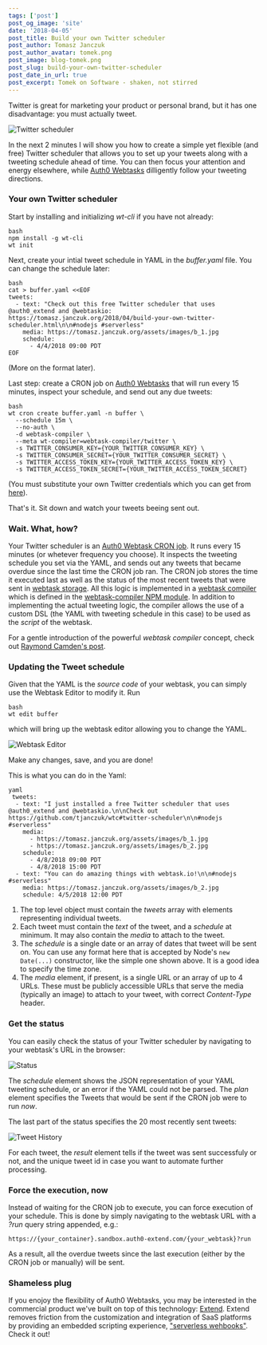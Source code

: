 ```yaml
---
tags: ['post']
post_og_image: 'site'
date: '2018-04-05'  
post_title: Build your own Twitter scheduler
post_author: Tomasz Janczuk
post_author_avatar: tomek.png
post_image: blog-tomek.png
post_slug: build-your-own-twitter-scheduler
post_date_in_url: true
post_excerpt: Tomek on Software - shaken, not stirred
---
```


Twitter is great for marketing your product or personal brand, but it has one disadvantage: you must actually tweet. 

<img src="tomek-blog/2018-04-05/0.png" class="tj-img-diagram-100" alt="Twitter scheduler">

In the next 2 minutes I will show you how to create a simple yet flexible (and free) Twitter scheduler that allows you to set up your tweets along with a tweeting schedule ahead of time. You can then focus your attention and energy elsewhere, while [Auth0 Webtasks](https://webtask.io) dilligently follow your tweeting directions. 

### Your own Twitter scheduler

Start by installing and initializing *wt-cli* if you have not already: 

```
bash
npm install -g wt-cli
wt init
```
Next, create your intial tweet schedule in YAML in the *buffer.yaml* file. You can change the schedule later:

```
bash
cat > buffer.yaml <<EOF
tweets:
  - text: "Check out this free Twitter scheduler that uses @auth0_extend and @webtaskio: https://tomasz.janczuk.org/2018/04/build-your-own-twitter-scheduler.html\n\n#nodejs #serverless"
    media: https://tomasz.janczuk.org/assets/images/b_1.jpg
    schedule: 
      - 4/4/2018 09:00 PDT
EOF
```
(More on the format later).

Last step: create a CRON job on [Auth0 Webtasks](https://webtask.io) that will run every 15 minutes, inspect your schedule, and send out any due tweets:

```
bash
wt cron create buffer.yaml -n buffer \
  --schedule 15m \
  --no-auth \
  -d webtask-compiler \
  --meta wt-compiler=webtask-compiler/twitter \
  -s TWITTER_CONSUMER_KEY={YOUR_TWITTER_CONSUMER_KEY} \
  -s TWITTER_CONSUMER_SECRET={YOUR_TWITTER_CONSUMER_SECRET} \
  -s TWITTER_ACCESS_TOKEN_KEY={YOUR_TWITTER_ACCESS_TOKEN_KEY} \
  -s TWITTER_ACCESS_TOKEN_SECRET={YOUR_TWITTER_ACCESS_TOKEN_SECRET}
```
(You must substitute your own Twitter credentials which you can get from [here](https://apps.twitter.com/)). 

That's it. Sit down and watch your tweets beeing sent out. 

### Wait. What, how?

Your Twitter scheduler is an [Auth0 Webtask CRON job](https://webtask.io/docs/cron). It runs every 15 minutes (or whetever frequency you choose). It inspects the tweeting schedule you set via the YAML, and sends out any tweets that became overdue since the last time the CRON job ran. The CRON job stores the time it executed last as well as the status of the most recent tweets that were sent in [webtask storage](https://webtask.io/docs/webtask_storage). All this logic is implemented in a [webtask compiler](https://webtask.io/docs/webtask-compilers) which is defined in the [webtask-compiler NPM module](https://github.com/tjanczuk/wtc#twitter-scheduler). In addition to implementing the actual tweeting logic, the compiler allows the use of a custom DSL (the YAML with tweeting schedule in this case) to be used as the *script* of the webtask.  

For a gentle introduction of the powerful *webtask compiler* concept, check out [Raymond Camden's post](https://auth0.com/blog/expanding-auth0-extend-with-compilers/).  

### Updating the Tweet schedule

Given that the YAML is the *source code* of your webtask, you can simply use the Webtask Editor to modify it. Run

```
bash
wt edit buffer
```
which will bring up the webtask editor allowing you to change the YAML. 

 <img src="tomek-blog/2018-04-05/1.png" class="tj-img-diagram-100" alt="Webtask Editor">

 Make any changes, save, and you are done!

 This is what you can do in the Yaml: 

 
```
yaml
 tweets:
  - text: "I just installed a free Twitter scheduler that uses @auth0_extend and @webtaskio.\n\nCheck out https://github.com/tjanczuk/wtc#twitter-scheduler\n\n#nodejs #serverless"
    media: 
      - https://tomasz.janczuk.org/assets/images/b_1.jpg
      - https://tomasz.janczuk.org/assets/images/b_2.jpg
    schedule: 
      - 4/8/2018 09:00 PDT
      - 4/8/2018 15:00 PDT
  - text: "You can do amazing things with webtask.io!\n\n#nodejs #serverless"
    media: https://tomasz.janczuk.org/assets/images/b_2.jpg
    schedule: 4/5/2018 12:00 PDT
```

 1. The top level object must contain the *tweets* array with elements representing individual tweets.  
 2. Each tweet must contain the *text* of the tweet, and a *schedule* at minimum. It may also contain the *media* to attach to the tweet. 
 3. The *schedule* is a single date or an array of dates that tweet will be sent on. You can use any format here that is accepted by Node's `new Date(...)` constructor, like the simple one shown above. It is a good idea to specify the time zone.  
 4. The *media* element, if present, is a single URL or an array of up to 4 URLs. These must be publicly accessible URLs that serve the media (typically an image) to attach to your tweet, with correct *Content-Type* header.  

### Get the status

 You can easily check the status of your Twitter scheduler by navigating to your webtask's URL in the browser: 

<img src="tomek-blog/2018-04-05/2.png" class="tj-img-diagram-100" alt="Status">

The *schedule* element shows the JSON representation of your YAML tweeting schedule, or an error if the YAML could not be parsed. The *plan* element specifies the Tweets that would be sent if the CRON job were to run *now*. 

The last part of the status specifies the 20 most recently sent tweets: 

<img src="tomek-blog/2018-04-05/3.png" class="tj-img-diagram-100" alt="Tweet History">

For each tweet, the *result* element tells if the tweet was sent successfuly or not, and the unique tweet id in case you want to automate further processing. 

### Force the execution, now

Instead of waiting for the CRON job to execute, you can force execution of your schedule. This is done by simply navigating to the webtask URL with a *?run* query string appended, e.g.: 

```
https://{your_container}.sandbox.auth0-extend.com/{your_webtask}?run
```
As a result, all the overdue tweets since the last execution (either by the CRON job or manually) will be sent. 

### Shameless plug

If you enojoy the flexibility of Auth0 Webtasks, you may be interested in the commercial product we've built on top of this technology: [Extend](https://goextend.io?utm_source=blog&utm_medium=post&utm_campaign=blog-tomek&utm_content=2018-04-05-twitter-scheduler). Extend removes friction from the customization and integration of SaaS platforms by providing an embedded scripting experience, ["serverless wehbooks"](https://fusebit.io/blog/2018/03/08/serverless-webhooks-to-revolutionize-the-saas/). Check it out!